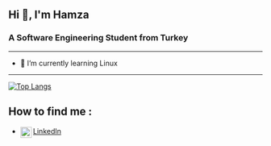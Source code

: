  Hi 👋, I'm Hamza
-------------------------------------------------------------------------
### A Software Engineering Student from Turkey
-------------------------------------------------------------------------
- 🌱 I’m currently learning Linux
-------------------------------------------------------------------------

[![Top Langs](https://github-readme-stats.vercel.app/api/top-langs/?username=muzeyyenyildiz&layout=compact)](https://github.com/anuraghazra/github-readme-stats)


## How to find me :
- <a href="https://www.linkedin.com/in/hamza-tunahan-arslan-5494681a0/">
  <img align="left" alt="hamzatunahan's LinkedIN" width="22px" src="https://raw.githubusercontent.com/peterthehan/peterthehan/master/assets/linkedin.svg" />
   LinkedIn
</a>



<!--
**hamzatunahan/hamzatunahan** is a ✨ _special_ ✨ repository because its `README.md` (this file) appears on your GitHub profile.

Here are some ideas to get you started:

## Quick overview
* GitHub stats:  
<p float="center">
  <img align="left" src="https://github-readme-stats.vercel.app/api/top-langs/?username=hamzatunahan&langs_count=5&theme=dark" alt="hamzatunahan's github stats" />
  <img align="top" src="https://github-readme-stats.vercel.app/api?username=hamzatunahan&theme=dark&show_icons=true&count_private=true" alt="hamzatunahan's github stats" />
</p>



- 🔭 I’m currently working on ...
- 🌱 I’m currently learning ...
- 👯 I’m looking to collaborate on ...
- 🤔 I’m looking for help with ...
- 💬 Ask me about ...
- 📫 How to reach me: ...
- 😄 Pronouns: ...
- ⚡ Fun fact: ...
-->
